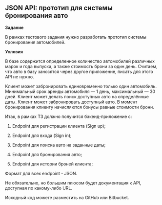 ## JSON API: прототип для системы бронирования авто

**Задание**

В рамках тестового задания нужно разработать прототип системы бронирования автомобилей.

**Условия**

В базе содержится определенное количество автомобилей различных марок и года выпуска, а также стоимость брони за один день. Считаем, что авто в базу заносятся через другое приложение, писать для этого API не нужно. 

Клиент может забронировать единовременно только один автомобиль. Минимальный срок аренды автомобиля — 1 день, максимальный — 30 дней. Клиент может делать поиск доступных авто на определённые даты. Клиент может забронировать доступный авто. В момент бронирования клиенту начисляются бонусы равные стоимости брони.

Итак, в рамках ТЗ должно получится бэкенд-приложение с:

1. Endpoint для регистрации клиента (Sign up);

2. Endpoint для входа (Sign in);

3. Endpoint для поиска авто на заданные даты;

4. Endpoint для бронирования авто;

5. Endpoint для истории броней клиента;

Формат для всех endpoint - JSON.

Не обязательно, но большим плюсом будет документация к API, доступная по какому-либо URL.

Исходный код можете разместить на GitHub или Bitbucket.